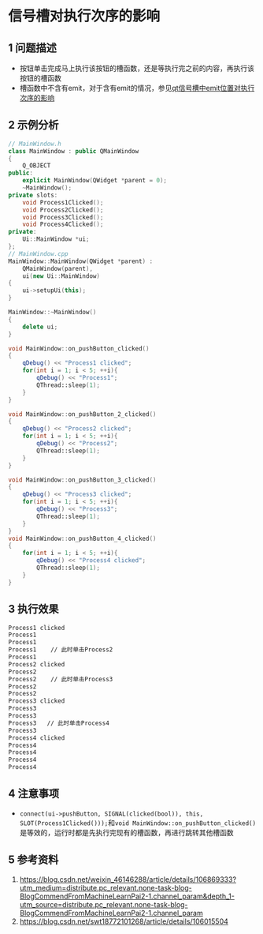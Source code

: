 # 信号槽对执行次序的影响    
## 1 问题描述    
- 按钮单击完成马上执行该按钮的槽函数，还是等执行完之前的内容，再执行该按钮的槽函数   
- 槽函数中不含有emit，对于含有emit的情况，参见[qt信号槽中emit位置对执行次序的影响](./53-qt信号槽中emit位置对执行次序的影响.md)      

## 2 示例分析   
```c++
// MainWindow.h
class MainWindow : public QMainWindow
{
    Q_OBJECT
public:
    explicit MainWindow(QWidget *parent = 0);
    ~MainWindow();
private slots:
    void Process1Clicked();
    void Process2Clicked();
    void Process3Clicked();
    void Process4Clicked();
private:
    Ui::MainWindow *ui;
};
// MainWindow.cpp
MainWindow::MainWindow(QWidget *parent) :
    QMainWindow(parent),
    ui(new Ui::MainWindow)
{
    ui->setupUi(this);
}

MainWindow::~MainWindow()
{
    delete ui;
}

void MainWindow::on_pushButton_clicked()
{
    qDebug() << "Process1 clicked";
    for(int i = 1; i < 5; ++i){
        qDebug() << "Process1";
        QThread::sleep(1);
    }
}

void MainWindow::on_pushButton_2_clicked()
{
    qDebug() << "Process2 clicked";
    for(int i = 1; i < 5; ++i){
        qDebug() << "Process2";
        QThread::sleep(1);
    }
}

void MainWindow::on_pushButton_3_clicked()
{
    qDebug() << "Process3 clicked";
    for(int i = 1; i < 5; ++i){
        qDebug() << "Process3";
        QThread::sleep(1);
    }
}
void MainWindow::on_pushButton_4_clicked()
{
    for(int i = 1; i < 5; ++i){
        qDebug() << "Process4 clicked";
        QThread::sleep(1);
    }
}
```

## 3 执行效果   
```bash
Process1 clicked
Process1
Process1
Process1    // 此时单击Process2
Process1
Process2 clicked
Process2
Process2    // 此时单击Process3
Process2
Process2
Process3 clicked
Process3
Process3
Process3   // 此时单击Process4
Process3
Process4 clicked
Process4
Process4
Process4
Process4

```
## 4 注意事项   
- `connect(ui->pushButton, SIGNAL(clicked(bool)), this, SLOT(Process1Clicked()));`和`void MainWindow::on_pushButton_clicked()` 是等效的，运行时都是先执行完现有的槽函数，再进行跳转其他槽函数   


## 5 参考资料   
1. https://blog.csdn.net/weixin_46146288/article/details/106869333?utm_medium=distribute.pc_relevant.none-task-blog-BlogCommendFromMachineLearnPai2-1.channel_param&depth_1-utm_source=distribute.pc_relevant.none-task-blog-BlogCommendFromMachineLearnPai2-1.channel_param   
2. https://blog.csdn.net/swt18772101268/article/details/106015504   
